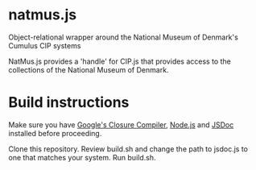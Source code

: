 natmus.js
=========

Object-relational wrapper around the National Museum of Denmark's Cumulus CIP systems

NatMus.js provides a 'handle' for CIP.js that provides access to the collections of the National Museum of Denmark.

Build instructions
=========
Make sure you have [Google's Closure Compiler](https://developers.google.com/closure/compiler/), [Node.js](http://nodejs.org/) and [JSDoc](http://usejsdoc.org/) installed before proceeding.

Clone this repository.
Review build.sh and change the path to jsdoc.js to one that matches your system.
Run build.sh.
